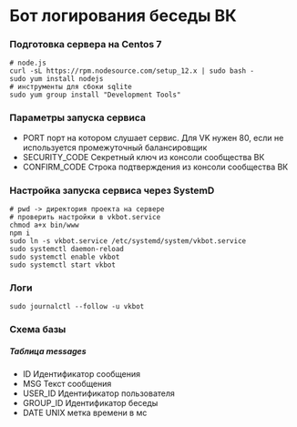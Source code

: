 # Бот логирования беседы ВК

### Подготовка сервера на Centos 7

```shell script
# node.js
curl -sL https://rpm.nodesource.com/setup_12.x | sudo bash -
sudo yum install nodejs
# инструменты для сбоки sqlite
sudo yum group install "Development Tools"
```

### Параметры запуска сервиса

* PORT порт на котором слушает сервис. Для VK нужен 80, если не используется промежуточный балансировщик
* SECURITY_CODE Секретный ключ из консоли сообщества ВК
* CONFIRM_CODE Строка подтверждения из консоли сообщества ВК

### Настройка запуска сервиса через SystemD

```shell script
# pwd -> директория проекта на сервере
# проверить настройки в vkbot.service
chmod a+x bin/www
npm i
sudo ln -s vkbot.service /etc/systemd/system/vkbot.service
sudo systemctl daemon-reload
sudo systemctl enable vkbot
sudo systemctl start vkbot
```

### Логи

```shell script
sudo journalctl --follow -u vkbot
```

### Схема базы

##### Таблица messages

* ID Идентификатор сообщения
* MSG Текст сообщения
* USER_ID Идентификатор пользователя
* GROUP_ID Идентификатор беседы
* DATE UNIX метка времени в мс



